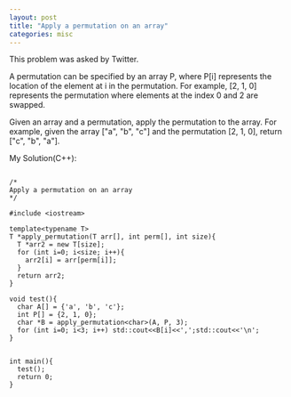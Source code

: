 ```yaml
---
layout: post
title: "Apply a permutation on an array"
categories: misc
---
```


This problem was asked by Twitter.

A permutation can be specified by an array P, where P[i] represents the location of the element at i in the permutation. For example, [2, 1, 0] represents the permutation where elements at the index 0 and 2 are swapped.

Given an array and a permutation, apply the permutation to the array. For example, given the array ["a", "b", "c"] and the permutation [2, 1, 0], return ["c", "b", "a"].


My Solution(C++):
```

/*
Apply a permutation on an array
*/

#include <iostream>

template<typename T>
T *apply_permutation(T arr[], int perm[], int size){
  T *arr2 = new T[size];
  for (int i=0; i<size; i++){
    arr2[i] = arr[perm[i]];
  }
  return arr2;
}

void test(){
  char A[] = {'a', 'b', 'c'};
  int P[] = {2, 1, 0};
  char *B = apply_permutation<char>(A, P, 3);
  for (int i=0; i<3; i++) std::cout<<B[i]<<',';std::cout<<'\n';
}


int main(){
  test();
  return 0;
}
```
